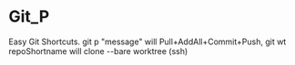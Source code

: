 # Git_P
Easy Git Shortcuts. git p "message" will Pull+AddAll+Commit+Push, git wt repoShortname will clone --bare worktree (ssh)
